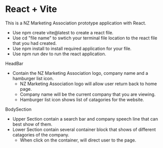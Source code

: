 # React + Vite

This is a NZ Marketing Association prototype application with React.
- Use npm create vite@latest to create a react file.
- Use cd "file name" to swtich your terminal file location to the react file that you had created.
- Use npm install to install required application for your file.
- Use npm run dev to run the react application.

HeadBar
- Contain the NZ Marketing Association logo, company name and a hamburger list icon.
  - NZ Marketing Association logo will allow user return back to home page.
  - Company name will be the current company that you are viewing.
  - Hamburger list icon shows list of catagories for the website.

BodySection
- Upper Section contain a search bar and company speech line that can best show of them.
- Lower Section contain several container block that shows of different catagories of the company.
  - When click on the container, will direct user to the page.
   

